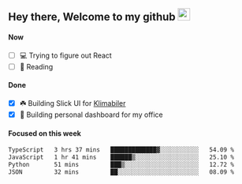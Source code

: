 ## Hey there, Welcome to my github <img src="https://media.giphy.com/media/hvRJCLFzcasrR4ia7z/giphy.gif" width="25px">

#### Now
- [ ] 💻 Trying to figure out React
- [ ] 📕 Reading

#### Done
- [x] ☘️ Building Slick UI for [Klimabiler](https://klimabiler.dk)
- [x] 🚀 Building personal dashboard for my office
 
 #### Focused on this week
<!--START_SECTION:waka-->

```txt
TypeScript   3 hrs 37 mins   █████████████▓░░░░░░░░░░░   54.09 %
JavaScript   1 hr 41 mins    ██████▒░░░░░░░░░░░░░░░░░░   25.10 %
Python       51 mins         ███▒░░░░░░░░░░░░░░░░░░░░░   12.72 %
JSON         32 mins         ██░░░░░░░░░░░░░░░░░░░░░░░   08.09 %
```

<!--END_SECTION:waka-->

